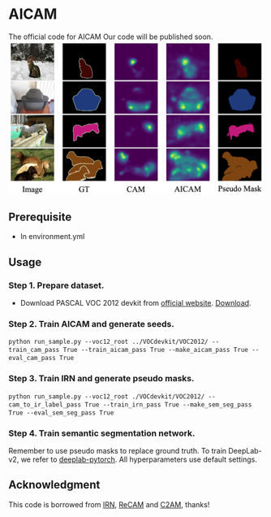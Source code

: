 # AICAM
The official code for AICAM
Our code will be published soon.
![image](https://github.com/diaodiao317/AICAM/blob/main/vis.png)

## Prerequisite
- In environment.yml
## Usage 
### Step 1. Prepare dataset.
- Download PASCAL VOC 2012 devkit from [official website](http://host.robots.ox.ac.uk/pascal/VOC/voc2012/#devkit). [Download](http://host.robots.ox.ac.uk/pascal/VOC/voc2012/VOCtrainval_11-May-2012.tar).

### Step 2. Train AICAM and generate seeds.
```
python run_sample.py --voc12_root ../VOCdevkit/VOC2012/ --train_cam_pass True --train_aicam_pass True --make_aicam_pass True --eval_cam_pass True 
```
### Step 3. Train IRN and generate pseudo masks.
```
python run_sample.py --voc12_root ./VOCdevkit/VOC2012/ --cam_to_ir_label_pass True --train_irn_pass True --make_sem_seg_pass True --eval_sem_seg_pass True 
```
### Step 4. Train semantic segmentation network.

Remember to use pseudo masks to replace ground truth. To train DeepLab-v2, we refer to [deeplab-pytorch](https://github.com/kazuto1011/deeplab-pytorch). All hyperparameters use default settings.


## Acknowledgment
This code is borrowed from [IRN](https://github.com/jiwoon-ahn/irn), [ReCAM](https://github.com/zhaozhengChen/ReCAM) and [C2AM](https://github.com/yiping-wang/c2am), thanks!

